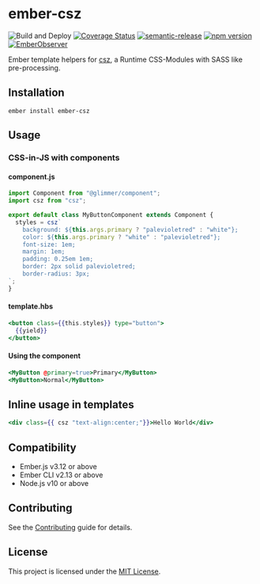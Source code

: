 ember-csz
==============================================================================

![Build and Deploy](https://github.com/rajasegar/ember-csz/workflows/Build%20and%20Deploy/badge.svg)
[![Coverage Status](https://coveralls.io/repos/github/rajasegar/ember-csz/badge.svg?branch=master)](https://coveralls.io/github/rajasegar/ember-csz?branch=master)
[![semantic-release](https://img.shields.io/badge/%20%20%F0%9F%93%A6%F0%9F%9A%80-semantic--release-e10079.svg)](https://github.com/semantic-release/semantic-release)
[![npm version](http://img.shields.io/npm/v/ember-csz.svg?style=flat)](https://npmjs.org/package/ember-csz "View this project on npm")
[![EmberObserver](http://emberobserver.com/badges/ember-csz.svg?branch=master)](http://emberobserver.com/addons/ember-csz)

Ember template helpers for [csz](https://github.com/lukejohnsonn/csz), 
a Runtime CSS-Modules with SASS like pre-processing.


Installation
------------------------------------------------------------------------------

```
ember install ember-csz
```


Usage
------------------------------------------------------------------------------

### CSS-in-JS with components

#### component.js

```js
import Component from "@glimmer/component";
import csz from "csz";

export default class MyButtonComponent extends Component {
  styles = csz`
    background: ${this.args.primary ? "palevioletred" : "white"};
    color: ${this.args.primary ? "white" : "palevioletred"};
    font-size: 1em;
    margin: 1em;
    padding: 0.25em 1em;
    border: 2px solid palevioletred;
    border-radius: 3px;
`;
}

```

#### template.hbs
```hbs
<button class={{this.styles}} type="button">
  {{yield}}
</button>
```

#### Using the component

```hbs
<MyButton @primary=true>Primary</MyButton>
<MyButton>Normal</MyButton>
```

## Inline usage in templates
```hbs
<div class={{ csz "text-align:center;"}}>Hello World</div>
```

Compatibility
------------------------------------------------------------------------------

* Ember.js v3.12 or above
* Ember CLI v2.13 or above
* Node.js v10 or above

Contributing
------------------------------------------------------------------------------

See the [Contributing](CONTRIBUTING.md) guide for details.


License
------------------------------------------------------------------------------

This project is licensed under the [MIT License](LICENSE.md).
